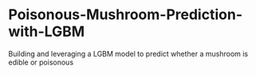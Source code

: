# Poisonous-Mushroom-Prediction-with-LGBM
Building and leveraging a LGBM model to predict whether a mushroom is edible or poisonous
